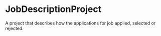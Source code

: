 # JobDescriptionProject
A project that describes how the applications for job applied, selected or rejected.
